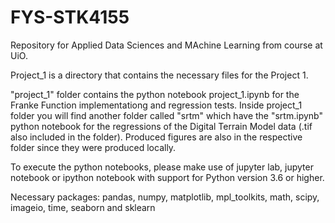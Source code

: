 # FYS-STK4155
Repository for Applied Data Sciences and MAchine Learning from course at UiO.

Project_1 is a directory that contains the necessary files for the Project 1.

"project_1" folder contains the python notebook project_1.ipynb for the Franke Function implementationg and regression tests.
Inside project_1 folder you will find another folder called "srtm" which have the "srtm.ipynb" python notebook for the regressions of the Digital Terrain Model data  (.tif also included in the folder).
Produced figures are also in the respective folder since they were produced locally.

To execute the python notebooks, please make use of jupyter lab, jupyter notebook or ipython notebook with support for Python version 3.6 or higher.

Necessary packages: pandas, numpy, matplotlib, mpl_toolkits, math, scipy, imageio, time, seaborn and sklearn
